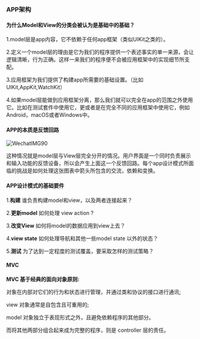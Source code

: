 ### APP架构

#### 为什么Model和View的分类会被认为是基础中的基础？

1.model层是app内容，它不依赖于任何app框架（类似UIKit之类的）。

2.定义一个model层的理由是它为我们的程序提供一个表述事实的单一来源，会让逻辑清晰，行为正确。这样一来我们的程序便不会被应用框架中的实现细节所支配。

3.应用框架为我们提供了构建app所需要的基础设置。（比如UIKit,AppKit,WatchKit）

4.如果model层能做到应用框架分离，那么我们就可以完全在app的范围之外使用它。比如在测试套件中使用它，更或者是在完全不同的应用框架中使用它，例如Android，macOS或者Windows中。

#### APP的本质是反馈回路

![WechatIMG90](/Users/tang/Desktop/WechatIMG90.png)

这种情况就是model层与View层完全分开的情况。用户界面是一个同时负责展示和输入功能的反馈设备，所以会产生上面这一个反馈回路。每个app设计模式所面临的挑战是如何处理这张图表中箭头所包含的交流，依赖和变换。

#### APP设计模式的基础要件

1.**构建**   谁负责构建model和view，以及两者连接起来？

2.**更新model**  如何处理 view action ?

3.**改变View**  如何将model的数据应用到view上去？

4.**view state**  如何处理导航和其他一些model state 以外的状态？

5.**测试**  为了达到一定程度的测试覆盖，要采取怎样的测试策略？

#### MVC

**MVC 基于经典的面向对象原则:**

对象在内部对它们的行为和状态进行管理，并通过类和协议的接口进行通讯;

view 对象通常是自包含且可重用的;

model 对象独立于表现形式之外，且避免依赖程序的其他部分。

而将其他两部分组合起来成为完整的程序，则是 controller 层的责任。

